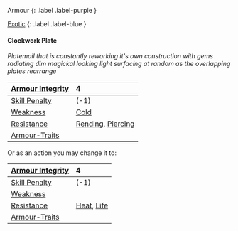
Armour
{: .label .label-purple }

[Exotic](Game/Designing-Armour#Exotic)
{: .label .label-blue }

#### Clockwork Plate
*Platemail that is constantly reworking it's own construction with gems radiating dim magickal looking light surfacing at random as the overlapping plates rearrange*

| [Armour Integrity](Game/Core/Armour#Armour%20Integrity)    | 4                                                                          |
| :--------------------------------------------------------- | :------------------------------------------------------------------------- |
| [Skill Penalty](Game/Core/Armour#Skill%20Penalty)          | (-1)                                                                       |
| [Weakness](Game/Core/Armour#Weakness%20and%20Resistance)   | [Cold](Game/Core/Injury#Cold)                                              |
| [Resistance](Game/Core/Armour#Weakness%20and%20Resistance) | [Rending](Game/Core/Injury#Rending), [Piercing](Game/Core/Injury#Piercing) |
| [Armour-Traits](Game/Core/Armour-Traits)                   |                                                                            |
Or as an action you may change it to:

| [Armour Integrity](Game/Core/Armour#Armour%20Integrity)    | 4                                                                  |
| :--------------------------------------------------------- | :----------------------------------------------------------------- |
| [Skill Penalty](Game/Core/Armour#Skill%20Penalty)          | (-1)                                                               |
| [Weakness](Game/Core/Armour#Weakness%20and%20Resistance)   |                                                                    |
| [Resistance](Game/Core/Armour#Weakness%20and%20Resistance) | [Heat](Game/Core/Injury#Heat), [Life](Game/Core/Injury#Life) |
| [Armour-Traits](Game/Core/Armour-Traits)                   |                                                                    |

